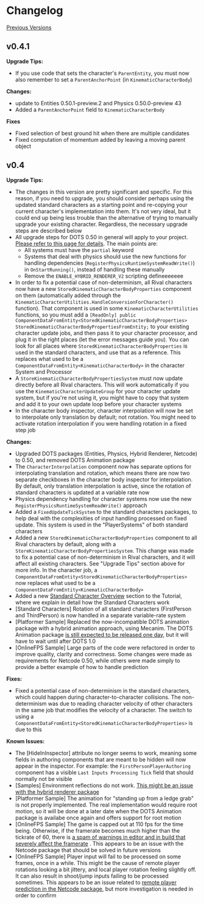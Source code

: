 
# Changelog

[Previous Versions](./Changelog/changelog-archive.md)

## v0.4.1

**Upgrade Tips:**
- If you use code that sets the character's `ParentEntity`, you must now also remember to set a `ParentAnchorPoint` (in `KinematicCharacterBody`)


**Changes:**
- update to Entities 0.50.1-preview.2 and Physics 0.50.0-preview 43
- Added a `ParentAnchorPoint` field to `KinematicCharacterBody`


**Fixes**
- Fixed selection of best ground hit when there are multiple candidates
- Fixed computation of momentum added by leaving a moving parent object



## v0.4

**Upgrade Tips:**
- The changes in this version are pretty significant and specific. For this reason, if you need to upgrade, you should consider perhaps using the updated standard characters as a starting point and re-copying your current character's implementation into them. It's not very ideal, but it could end up being less trouble than the alternative of trying to manually upgrade your existing character. Regardless, the necessary upgrade steps are described below
- All upgrade steps for DOTS 0.50 in general will apply to your project. [Please refer to this page for details](https://docs.unity3d.com/Packages/com.unity.entities@0.50/manual/upgrade-guide.html). The main points are: 
    - All systems must have the `partial` keyword
    - Systems that deal with physics should use the new functions for handling dependencies (`RegisterPhysicsRuntimeSystemReadWrite()`) in `OnStartRunning()`, instead of handling these manually
    - Remove the `ENABLE_HYBRID_RENDERER_V2` scripting defineeeeeee
- In order to fix a potential case of non-determinism, all Rival characters now have a new `StoredKinematicCharacterBodyProperties` component on them (automatically added through the `KinematicCharacterUtilities.HandleConversionForCharacter()` function). That component is used in some `KinematicCharacterUtilities` functions, so you must add a `[ReadOnly] public ComponentDataFromEntity<StoredKinematicCharacterBodyProperties>  StoredKinematicCharacterBodyPropertiesFromEntity;` to your existing character update jobs, and then pass it to your character processor, and plug it in the right places (let the error messages guide you). You can look for all places where `StoredKinematicCharacterBodyProperties` is used in the standard characters, and use that as a reference. This replaces what used to be a `ComponentDataFromEntity<KinematicCharacterBody>` in the character System and Processor
- A `StoreKinematicCharacterBodyPropertiesSystem` must now update directly before all Rival characters. This will work automatically if you use the `KinematicCharacterUpdateGroup` for your character update system, but if you're not using it, you might have to copy that system and add it to your own update loop before your character systems
- In the character body inspector, character interpolation will now be set to interpolate only translation by default; not rotation. You might need to activate rotation interpolation if you were handling rotation in a fixed step job 


**Changes:**
- Upgraded DOTS packages (Entities, Physics, Hybrid Renderer, Netcode) to 0.50, and removed DOTS Animation package
- The `CharacterInterpolation` component now has separate options for interpolating translation and rotation, which means there are now two separate checkboxes in the character body inspector for interpolation. By default, only translation interpolation is active, since the rotation of standard characters is updated at a variable rate now
- Physics dependency handling for character systems now use the new `RegisterPhysicsRuntimeSystemReadWrite()` approach
- Added a `FixedUpdateTickSystem` to the standard characters packages, to help deal with the complexities of input handling processed on fixed update. This system is used in the "PlayerSystems" of both standard characters
- Added a new `StoredKinematicCharacterBodyProperties` component to all Rival characters by default, along with a `StoreKinematicCharacterBodyPropertiesSystem`. This change was made to fix a potential case of non-determinism in Rival characters, and it will affect all existing characters. See "Upgrade Tips" section above for more info. In the character job, a `ComponentDataFromEntity<StoredKinematicCharacterBodyProperties>` now replaces what used to be a `ComponentDataFromEntity<KinematicCharacterBody>`
- Added a new [Standard Character Overview](./Tutorial/tutorial-standardcharacterexplanation) section to the Tutorial, where we explain in detail how the Standard Characters work
- [Standard Characters] Rotation of all standard characters (FirstPerson and ThirdPerson) is now handled in a separate variable-rate system
- [Platformer Sample] Replaced the now-incompatible DOTS animation package with a hybrid animation approach, using Mecanim. The DOTS Animation package [is still expected to be released one day](https://forum.unity.com/threads/dots-development-status-and-next-milestones-march-2022.1253355/page-2#post-8000859), but it will have to wait until after DOTS 1.0
- [OnlineFPS Sample] Large parts of the code were refactored in order to improve quality, clarity and correctness. Some changes were made as requirements for Netcode 0.50, while others were made simply to provide a better example of how to handle prediction


**Fixes:**
- Fixed a potential case of non-determinism in the standard characters, which could happen during character-to-character collisions. The non-determinism was due to reading character velocity of other characters in the same job that modifies the velocity of a character. The switch to using a `ComponentDataFromEntity<StoredKinematicCharacterBodyProperties>` is due to this


**Known Issues:**
- The [HideInInspector] attribute no longer seems to work, meaning some fields in authoring components that are meant to be hidden will now appear in the inspector. For example: the `FirstPersonPlayerAuthoring` component has a visible `Last Inputs Processing Tick` field that should normally not be visible
- [Samples] Environment reflections do not work. [This might be an issue with the hybrid renderer package](https://forum.unity.com/threads/environment-reflections-not-working-with-hybrid-renderer-0-50-0.1256121/)
- [Platformer Sample] The animation for "standing up from a ledge grab" is not properly implemented. The real implementation would require root motion, so it will be done at a later date when the DOTS Animation package is availabe once again and offers support for root motion
- [OnlineFPS Sample] The game is capped out at 110 fps for the time being. Otherwise, if the framerate becomes much higher than the tickrate of 60, there is [a spam of warnings in editor and in build that severely affect the framerate](https://forum.unity.com/threads/server-world-allocations-live-too-long-in-0-50-preview-29.1254225/) . This appears to be an issue with the Netcode package that should be solved in future versions
- [OnlineFPS Sample] Player input will fail to be processed on some frames, once in a while. This might be the cause of remote player rotations looking a bit jittery, and local player rotation feeling slightly off. It can also result in shoot/jump inputs failing to be processed sometimes. This appears to be an issue related to [remote player prediction in the Netcode package](https://forum.unity.com/threads/commands-issue-when-trying-to-use-remote-players-prediction.1259031/#post-7999692), but more investigation is needed in order to confirm
